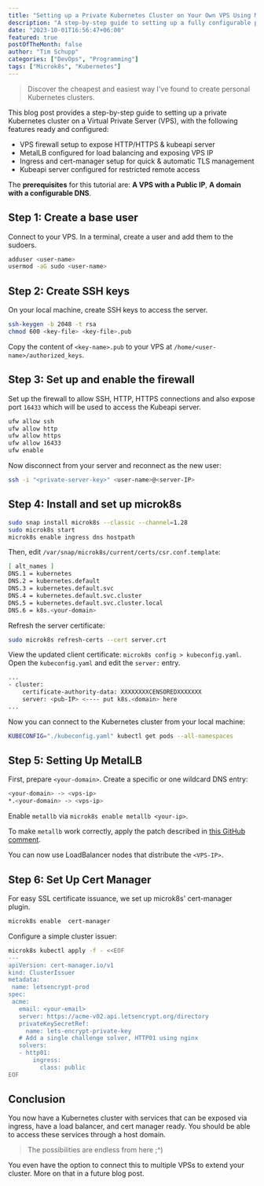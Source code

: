 ```yaml
---
title: "Setting up a Private Kubernetes Cluster on Your Own VPS Using Microk8s"
description: "A step-by-step guide to setting up a fully configurable private Kubernetes cluster"
date: "2023-10-01T16:56:47+06:00"
featured: true
postOfTheMonth: false
author: "Tim Schupp"
categories: ["DevOps", "Programming"]
tags: ["Microk8s", "Kubernetes"]
---
```


> Discover the cheapest and easiest way I've found to create personal Kubernetes clusters.

This blog post provides a step-by-step guide to setting up a private Kubernetes cluster on a Virtual Private Server (VPS), with the following features ready and configured:

- VPS firewall setup to expose HTTP/HTTPS & kubeapi server
- MetalLB configured for load balancing and exposing VPS IP
- Ingress and cert-manager setup for quick & automatic TLS management
- Kubeapi server configured for restricted remote access

The **prerequisites** for this tutorial are: **A VPS with a Public IP**, **A domain with a configurable DNS**.

## Step 1: Create a base user

Connect to your VPS. In a terminal, create a user and add them to the sudoers.

```bash
adduser <user-name>
usermod -aG sudo <user-name>
```

## Step 2: Create SSH keys

On your local machine, create SSH keys to access the server.

```bash
ssh-keygen -b 2048 -t rsa
chmod 600 <key-file> <key-file>.pub
```

Copy the content of `<key-name>.pub` to your VPS at `/home/<user-name>/authorized_keys`.

## Step 3: Set up and enable the firewall

Set up the firewall to allow SSH, HTTP, HTTPS connections and also expose port `16433` which will be used to access the Kubeapi server.

```bash
ufw allow ssh
ufw allow http
ufw allow https
ufw allow 16433
ufw enable
```

Now disconnect from your server and reconnect as the new user:

```bash
ssh -i "<private-server-key>" <user-name>@<server-IP>
```

## Step 4: Install and set up microk8s

```bash
sudo snap install microk8s --classic --channel=1.28
sudo microk8s start
microk8s enable ingress dns hostpath
```

Then, edit `/var/snap/microk8s/current/certs/csr.conf.template`:

```bash
[ alt_names ]
DNS.1 = kubernetes
DNS.2 = kubernetes.default
DNS.3 = kubernetes.default.svc
DNS.4 = kubernetes.default.svc.cluster
DNS.5 = kubernetes.default.svc.cluster.local
DNS.6 = k8s.<your-domain>
```

Refresh the server certificate:

```bash
sudo microk8s refresh-certs --cert server.crt
```

View the updated client certificate: `microk8s config > kubeconfig.yaml`.
Open the `kubeconfig.yaml` and edit the `server:` entry.

```bash
...
- cluster:
    certificate-authority-data: XXXXXXXXCENSOREDXXXXXXX
    server: <pub-IP> <---- put k8s.<domain> here
...
```

Now you can connect to the Kubernetes cluster from your local machine:

```bash
KUBECONFIG="./kubeconfig.yaml" kubectl get pods --all-namespaces
```

## Step 5: Setting Up MetalLB

First, prepare `<your-domain>`. 
Create a specific or one wildcard DNS entry:

```bash
<your-domain> -> <vps-ip>
*.<your-domain> -> <vps-ip>
```

Enable `metallb` via `microk8s enable metallb <your-ip>`.

To make `metallb` work correctly, apply the patch described in [this GitHub comment](https://github.com/canonical/microk8s/issues/824#issuecomment-1003284063).

You can now use LoadBalancer nodes that distribute the `<VPS-IP>`.

## Step 6: Set Up Cert Manager

For easy SSL certificate issuance, we set up microk8s' cert-manager plugin.

```bash
microk8s enable  cert-manager
```

Configure a simple cluster issuer:

```bash
microk8s kubectl apply -f - <<EOF
---
apiVersion: cert-manager.io/v1
kind: ClusterIssuer
metadata:
 name: letsencrypt-prod
spec:
 acme:
   email: <your-email>
   server: https://acme-v02.api.letsencrypt.org/directory
   privateKeySecretRef:
     name: lets-encrypt-private-key
   # Add a single challenge solver, HTTP01 using nginx
   solvers:
   - http01:
       ingress:
         class: public
EOF
```

## Conclusion

You now have a Kubernetes cluster with services that can be exposed via ingress, have a load balancer, and cert manager ready. You should be able to access these services through a host domain. 

> The possibilities are endless from here ;^)

You even have the option to connect this to multiple VPSs to extend your cluster. More on that in a future blog post.
